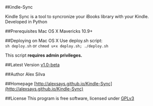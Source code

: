 #Kindle-Sync


Kindle Sync is a tool to syncronize your iBooks library with your Kindle. Developed in Python

##Prerequisites
Mac OS X Mavericks 10.9+

##Deploying on Mac OS X
Use deploy.sh script:  
`sh deploy.sh` or `chmod u+x deploy.sh; ./deploy.sh`  
  
This script **requires admin privileges.**

##Latest Version
[v1.0-beta](https://github.com/Alexsays/Kindle-Sync/releases/tag/v1.0-beta)

##Author
Alex Silva

##Homepage
[http://alexsays.github.io/Kindle-Sync](http://alexsays.github.io/Kindle-Sync)

##License
This program is free software, licensed under [GPLv3](http://www.gnu.org/licenses/gpl-3.0.html)
